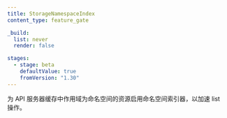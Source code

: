 ```yaml
---
title: StorageNamespaceIndex
content_type: feature_gate

_build:
  list: never
  render: false

stages:
  - stage: beta 
    defaultValue: true
    fromVersion: "1.30"
---
```


<!--
Enables a namespace indexer for namespace scoped resources
in API server cache to accelerate list operations.
-->
为 API 服务器缓存中作用域为命名空间的资源启用命名空间索引器，以加速 list 操作。
